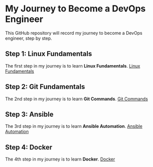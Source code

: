 # My Journey to Become a DevOps Engineer

This GitHub repository will record my journey to become a DevOps engineer, step by step.

## Step 1: Linux Fundamentals

The first step in my journey is to learn **Linux Fundamentals**.
[Linux Fundamentals](linux.md)

## Step 2: Git Fundamentals

The 2nd step in my journey is to learn **Git Commands**.
[Git Commands](git.md)

## Step 3: Ansible

The 3rd step in my journey is to learn **Ansible Automation**.
[Ansible Automation](https://github.com/Tariq-Mehmood-Malik/Ansible-Handbook)

## Step 4: Docker

The 4th step in my journey is to learn **Docker**.
[Docker]()
